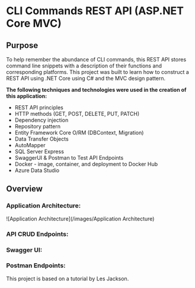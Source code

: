 # CLI Commands REST API (ASP.NET Core MVC)
## Purpose
To help remember the abundance of CLI commands, this REST API stores command line snippets with a description of their functions and corresponding platforms. 
This project was built to learn how to construct a REST API using .NET Core using C# and the MVC design pattern. 

**The following techniques and technologies were used in the creation of this application:**
* REST API principles
* HTTP methods (GET, POST, DELETE, PUT, PATCH)
* Dependency injection
* Repository pattern
* Entity Framework Core O/RM (DBContext, Migration)
* Data Transfer Objects
* AutoMapper
* SQL Server Express
* SwaggerUI & Postman to Test API Endpoints
* Docker - image, container, and deployment to Docker Hub
* Azure Data Studio

## Overview
### Application Architecture:
![Application Architecture](/images/Application Architecture)
### API CRUD Endpoints:

### Swagger UI:

### Postman Endpoints:

This project is based on a tutorial by Les Jackson. 


